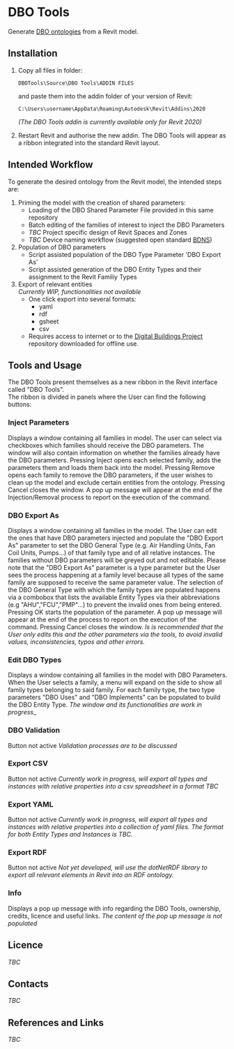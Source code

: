 # DBO Tools
Generate [DBO ontologies](https://github.com/google/digitalbuildings) from a Revit model.
## Installation

1. Copy all files in folder:

    ```
    DBOTools\Source\DBO Tools\ADDIN FILES
    ```
    and paste them into the addin folder of your version of Revit:

    ```
    C:\Users\username\AppData\Roaming\Autodesk\Revit\Addins\2020
    ```
    _(The DBO Tools addin is currently available only for Revit 2020)_
2. Restart Revit and authorise the new addin. The DBO Tools will appear as a ribbon integrated into the standard Revit layout.

## Intended Workflow
To generate the desired ontology from the Revit model, the intended steps are:
1. Priming the model with the creation of shared parameters:
    - Loading of the DBO Shared Parameter File provided in this same repository
    - Batch editing of the families of interest to inject the DBO Parameters
    - _TBC_ Project specific design of Revit Spaces and Zones
    - _TBC_ Device naming workflow (suggested open standard [BDNS](https://github.com/theodi/BDNS))
2. Population of DBO parameters
    - Script assisted population of the DBO Type Parameter 'DBO Export As'
    - Script assisted generation of the DBO Entity Types and their assignment to the Revit Familiy Types
3. Export of relevant entities<br>
_Currently WIP, functionalities not available_
    - One click export into several formats:
        - yaml
        - rdf
        - gsheet
        - csv
    - Requires access to internet or to the [Digital Buildings Project](https://github.com/google/digitalbuildings) repository downloaded for offline use.
## Tools and Usage
The DBO Tools present themselves as a new ribbon in the Revit interface called "DBO Tools".<br>
The ribbon is divided in panels where the User can find the following buttons:
### Inject Parameters
Displays a window containing all families in model. The user can select via checkboxes which families should receive the DBO parameters. The window will also contain information on whether the families already have the DBO parameters.
Pressing Inject opens each selected family, adds the parameters them and loads them back into the model.
Pressing Remove opens each family to remove the DBO parameters, if the user wishes to clean up the model and exclude certain entities from the ontology.
Pressing Cancel closes the window.
A pop up message will appear at the end of the Injection/Removal process to report on the execution of the command.
### DBO Export As
Displays a window containing all families in the model. The User can edit the ones that have DBO parameters injected and populate the "DBO Export As" parameter to set the DBO General Type (e.g. Air Handling Units, Fan Coil Units, Pumps...) of that family type and of all relative instances. The families without DBO parameters will be greyed out and not editable.
Please note that the "DBO Export As" parameter is a type parameter but the User sees the process happening at a family level because all types of the same family are supposed to receive the same parameter value.
The selection of the DBO General Type with which the family types are populated happens via a combobox that lists the available Entity Types via their abbreviations (e.g "AHU","FCU","PMP"...) to prevent the invalid ones from being entered.
Pressing OK starts the population of the parameter. A pop up message will appear at the end of the process to report on the execution of the command.
Pressing Cancel closes the window.
_Is is recommended that the User only edits this and the other parameters via the tools, to avoid invalid values, inconsistencies, typos and other errors._
### Edit DBO Types
Displays a window containing all families in the model with DBO Parameters. When the User selects a family, a menu will expand on the side to show all family types belonging to said family. For each family type, the two type parameters "DBO Uses" and "DBO Implements" can be populated to build the DBO Entity Type.
_The window and its functionalities are work in progress__
### DBO Validation
Button not active
_Validation processes are to be discussed_
### Export CSV
Button not active
_Currently work in progress, will export all types and instances with relative properties into a csv spreadsheet in a format TBC_
### Export YAML
Button not active
_Currently work in progress, will export all types and instances with relative properties into a collection of yaml files. The format for both Entity Types and Instances is TBC._
### Export RDF
Button not active
_Not yet developed, will use the dotNetRDF library to export all relevant elements in Revit into an RDF ontology._
### Info
Displays a pop up message with info regarding the DBO Tools, ownership, credits, licence and useful links.
_The content of the pop up message is not populated_
## Licence
_TBC_
## Contacts
_TBC_
## References and Links
_TBC_